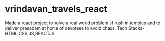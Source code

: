 # vrindavan_travels_react
Made a react project to solve a real world problem of rush in temples and to deliver prasadam at home of devotees to avoid chaos.
Tech Stacks- HTML,CSS,JS,REACTJS
